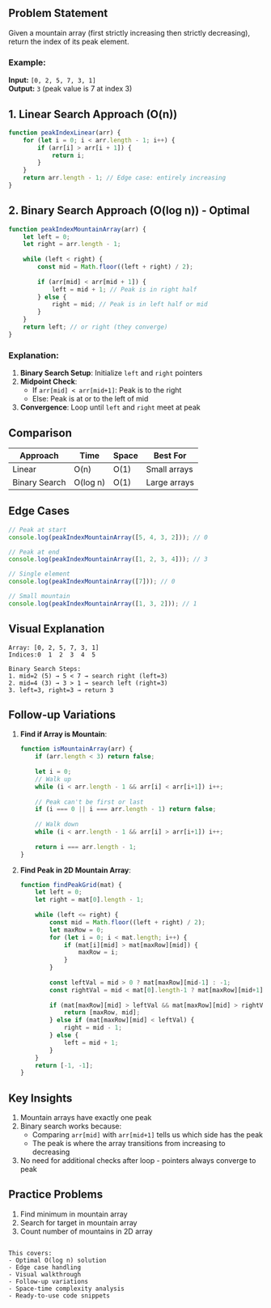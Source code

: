 
## Problem Statement
Given a mountain array (first strictly increasing then strictly decreasing), return the index of its peak element.

### Example:
**Input:** `[0, 2, 5, 7, 3, 1]`  
**Output:** `3` (peak value is 7 at index 3)

## 1. Linear Search Approach (O(n))

```javascript
function peakIndexLinear(arr) {
    for (let i = 0; i < arr.length - 1; i++) {
        if (arr[i] > arr[i + 1]) {
            return i;
        }
    }
    return arr.length - 1; // Edge case: entirely increasing
}
```

## 2. Binary Search Approach (O(log n)) - Optimal

```javascript
function peakIndexMountainArray(arr) {
    let left = 0;
    let right = arr.length - 1;
    
    while (left < right) {
        const mid = Math.floor((left + right) / 2);
        
        if (arr[mid] < arr[mid + 1]) {
            left = mid + 1; // Peak is in right half
        } else {
            right = mid; // Peak is in left half or mid
        }
    }
    return left; // or right (they converge)
}
```

### Explanation:
1. **Binary Search Setup**: Initialize `left` and `right` pointers
2. **Midpoint Check**:
   - If `arr[mid] < arr[mid+1]`: Peak is to the right
   - Else: Peak is at or to the left of mid
3. **Convergence**: Loop until `left` and `right` meet at peak

## Comparison

| Approach      | Time     | Space    | Best For          |
|---------------|----------|----------|-------------------|
| Linear        | O(n)     | O(1)     | Small arrays      |
| Binary Search | O(log n) | O(1)     | Large arrays      |

## Edge Cases

```javascript
// Peak at start
console.log(peakIndexMountainArray([5, 4, 3, 2])); // 0

// Peak at end
console.log(peakIndexMountainArray([1, 2, 3, 4])); // 3

// Single element
console.log(peakIndexMountainArray([7])); // 0

// Small mountain
console.log(peakIndexMountainArray([1, 3, 2])); // 1
```

## Visual Explanation

```
Array: [0, 2, 5, 7, 3, 1]
Indices:0  1  2  3  4  5

Binary Search Steps:
1. mid=2 (5) → 5 < 7 → search right (left=3)
2. mid=4 (3) → 3 > 1 → search left (right=3)
3. left=3, right=3 → return 3
```

## Follow-up Variations

1. **Find if Array is Mountain**:
   ```javascript
   function isMountainArray(arr) {
       if (arr.length < 3) return false;
       
       let i = 0;
       // Walk up
       while (i < arr.length - 1 && arr[i] < arr[i+1]) i++;
       
       // Peak can't be first or last
       if (i === 0 || i === arr.length - 1) return false;
       
       // Walk down
       while (i < arr.length - 1 && arr[i] > arr[i+1]) i++;
       
       return i === arr.length - 1;
   }
   ```

2. **Find Peak in 2D Mountain Array**:
   ```javascript
   function findPeakGrid(mat) {
       let left = 0;
       let right = mat[0].length - 1;
       
       while (left <= right) {
           const mid = Math.floor((left + right) / 2);
           let maxRow = 0;
           for (let i = 0; i < mat.length; i++) {
               if (mat[i][mid] > mat[maxRow][mid]) {
                   maxRow = i;
               }
           }
           
           const leftVal = mid > 0 ? mat[maxRow][mid-1] : -1;
           const rightVal = mid < mat[0].length-1 ? mat[maxRow][mid+1] : -1;
           
           if (mat[maxRow][mid] > leftVal && mat[maxRow][mid] > rightVal) {
               return [maxRow, mid];
           } else if (mat[maxRow][mid] < leftVal) {
               right = mid - 1;
           } else {
               left = mid + 1;
           }
       }
       return [-1, -1];
   }
   ```

## Key Insights
1. Mountain arrays have exactly one peak
2. Binary search works because:
   - Comparing `arr[mid]` with `arr[mid+1]` tells us which side has the peak
   - The peak is where the array transitions from increasing to decreasing
3. No need for additional checks after loop - pointers always converge to peak

## Practice Problems
1. Find minimum in mountain array
2. Search for target in mountain array
3. Count number of mountains in 2D array
``` 

This covers:
- Optimal O(log n) solution
- Edge case handling
- Visual walkthrough
- Follow-up variations
- Space-time complexity analysis
- Ready-to-use code snippets

